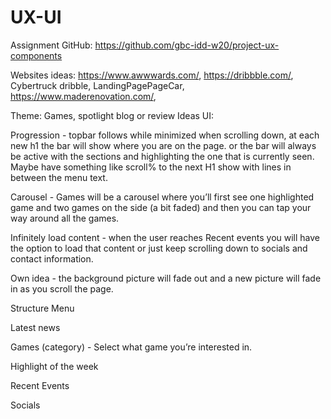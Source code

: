 # UX-UI
Assignment GitHub: 
https://github.com/gbc-idd-w20/project-ux-components

Websites ideas: 
https://www.awwwards.com/,  https://dribbble.com/, Cybertruck dribble, LandingPagePageCar, https://www.maderenovation.com/, 

Theme:
Games, spotlight blog or review 
Ideas UI:

Progression - topbar follows while minimized when scrolling down, at each new h1 the bar will show where you are on the page. or the bar will always be active with the sections and highlighting the one that is currently seen. Maybe have something like scroll% to the next H1 show with lines in between the menu text.


Carousel - Games will be a carousel where you’ll first see one highlighted game and two games on the side (a bit faded) and then you can tap your way around all the games. 

Infinitely load content - when the user reaches Recent events you will have the option to load that content or just keep scrolling down to socials and contact information.

Own idea - the background picture will fade out and a new picture will fade in as you scroll the page.


Structure 
Menu

Latest news 

Games (category)  - Select what game you’re interested in. 

Highlight of the week

Recent Events

Socials 
